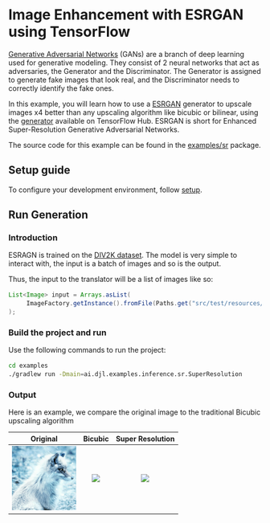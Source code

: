 # Image Enhancement with ESRGAN using TensorFlow

[Generative Adversarial Networks](https://en.wikipedia.org/wiki/Generative_adversarial_network) (GANs) are a branch of deep learning used for generative modeling. 
They consist of 2 neural networks that act as adversaries, the Generator and the Discriminator. The Generator is assigned to generate fake images that look real, and the Discriminator needs to correctly identify the fake ones.

In this example, you will learn how to use a [ESRGAN](https://esrgan.readthedocs.io/en/latest/) generator to upscale images x4 better than any upscaling algorithm like bicubic or bilinear, using the [generator](https://tfhub.dev/captain-pool/esrgan-tf2/1) available on TensorFlow Hub. ESRGAN is short for Enhanced Super-Resolution Generative Adversarial Networks.

The source code for this example can be found in the [examples/sr](https://github.com/deepjavalibrary/djl/blob/master/examples/src/main/java/ai/djl/examples/inference/sr/) package.

## Setup guide

To configure your development environment, follow [setup](../../docs/development/setup.md).

## Run Generation

### Introduction 

ESRAGN is trained on the [DIV2K dataset](https://data.vision.ee.ethz.ch/cvl/DIV2K/). The model is very simple to interact with, the input is a batch of images and so is the output.

Thus, the input to the translator will be a list of images like so:

```java
List<Image> input = Arrays.asList(
     ImageFactory.getInstance().fromFile(Paths.get("src/test/resources/fox.png"))
);
```

### Build the project and run
Use the following commands to run the project:

```bash
cd examples
./gradlew run -Dmain=ai.djl.examples.inference.sr.SuperResolution
```

### Output

Here is an example, we compare the original image to the traditional Bicubic upscaling algorithm 

Original                 |  Bicubic          |  Super Resolution 
:-------------------------:|:-------------------------: |:-------------------------:
![](../src/test/resources/fox.png) | ![](https://resources.djl.ai/images/super_resolution/bicubic.png) | ![]( https://resources.djl.ai/images/super_resolution/sr.png)
